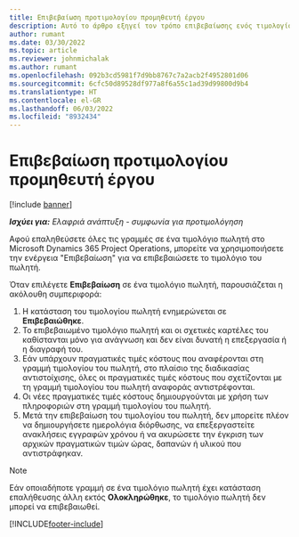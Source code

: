 ```yaml
---
title: Επιβεβαίωση προτιμολογίου προμηθευτή έργου
description: Αυτό το άρθρο εξηγεί τον τρόπο επιβεβαίωσης ενός τιμολογίου πωλητή έργου στο Microsoft Dynamics 365 Project Operations και την οικονομική επίδραση της επιβεβαίωσης ενός τιμολογίου πωλητή έργου.
author: rumant
ms.date: 03/30/2022
ms.topic: article
ms.reviewer: johnmichalak
ms.author: rumant
ms.openlocfilehash: 092b3cd5981f7d9bb8767c7a2acb2f4952801d06
ms.sourcegitcommit: 6cfc50d89528df977a8f6a55c1ad39d99800d9b4
ms.translationtype: HT
ms.contentlocale: el-GR
ms.lasthandoff: 06/03/2022
ms.locfileid: "8932434"
---
```

# <a name="confirm-a-project-vendor-invoice"></a>Επιβεβαίωση προτιμολογίου προμηθευτή έργου

[!include [banner](../../includes/dataverse-preview.md)]

_**Ισχύει για:** Ελαφριά ανάπτυξη - συμφωνία για προτιμολόγηση_

Αφού επαληθεύσετε όλες τις γραμμές σε ένα τιμολόγιο πωλητή στο Microsoft Dynamics 365 Project Operations, μπορείτε να χρησιμοποιήσετε την ενέργεια "Επιβεβαίωση" για να επιβεβαιώσετε το τιμολόγιο του πωλητή.

Όταν επιλέγετε **Επιβεβαίωση** σε ένα τιμολόγιο πωλητή, παρουσιάζεται η ακόλουθη συμπεριφορά:

1. Η κατάσταση του τιμολογίου πωλητή ενημερώνεται σε **Επιβεβαιώθηκε**.
2. Το επιβεβαιωμένο τιμολόγιο πωλητή και οι σχετικές καρτέλες του καθίστανται μόνο για ανάγνωση και δεν είναι δυνατή η επεξεργασία ή η διαγραφή του.
3. Εάν υπάρχουν πραγματικές τιμές κόστους που αναφέρονται στη γραμμή τιμολογίου του πωλητή, στο πλαίσιο της διαδικασίας αντιστοίχισης, όλες οι πραγματικές τιμές κόστους που σχετίζονται με τη γραμμή τιμολογίου του πωλητή αναφοράς αντιστρέφονται.
4. Οι νέες πραγματικές τιμές κόστους δημιουργούνται με χρήση των πληροφοριών στη γραμμή τιμολογίου του πωλητή.
5. Μετά την επιβεβαίωση του τιμολογίου του πωλητή, δεν μπορείτε πλέον να δημιουργήσετε ημερολόγια διόρθωσης, να επεξεργαστείτε ανακλήσεις εγγραφών χρόνου ή να ακυρώσετε την έγκριση των αρχικών πραγματικών τιμών ώρας, δαπανών ή υλικού που αντιστράφηκαν.

> [!NOTE]
> Εάν οποιαδήποτε γραμμή σε ένα τιμολόγιο πωλητή έχει κατάσταση επαλήθευσης άλλη εκτός **Ολοκληρώθηκε**, το τιμολόγιο πωλητή δεν μπορεί να επιβεβαιωθεί.

[!INCLUDE[footer-include](../../includes/footer-banner.md)]
